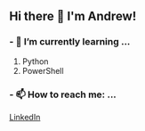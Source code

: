 ## Hi there 👋 I'm Andrew!

### - 🌱 I’m currently learning ...
1. Python
2. PowerShell

### - 📫 How to reach me: ...
[LinkedIn](https://www.linkedin.com/in/andrew-kapaldo/)

<!--
**AKapaldo/AKapaldo** is a ✨ _special_ ✨ repository because its `README.md` (this file) appears on your GitHub profile.

Here are some ideas to get you started:

- 🔭 I’m currently working on ...
- 👯 I’m looking to collaborate on ...
- 🤔 I’m looking for help with ...
- 💬 Ask me about ...
- 😄 Pronouns: ...
- ⚡ Fun fact: ...
-->
